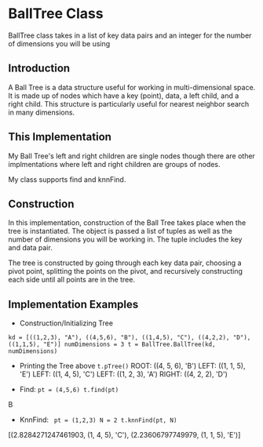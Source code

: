# **BallTree Class**
BallTree class takes in a list of key data pairs and an integer for the number of dimensions you will be using

## Introduction
A Ball Tree is a data structure useful for working in multi-dimensional space. It is made up of nodes which have a key (point), data, a left child, and a right child. This structure is particularly useful for nearest neighbor search in many dimensions. 

## This Implementation
My Ball Tree's left and right children are single nodes though there are other implmentations where left and right children are groups of nodes. 

My class supports find and knnFind.

## Construction
In this implementation, construction of the Ball Tree takes place when the tree is instantiated. The object is passed a list of tuples as well as the number of dimensions you will be working in. The tuple includes the key and data pair. 

The tree is constructed by going through each key data pair, choosing a pivot point, splitting the points on the pivot, and recursively constructing each side until all points are in the tree. 

## Implementation Examples
- Construction/Initializing Tree

`
kd = [((1,2,3), "A"), ((4,5,6), "B"), ((1,4,5), "C"), ((4,2,2), "D"), ((1,1,5), "E")]
numDimensions = 3
t = BallTree.BallTree(kd, numDimensions)
`

- Printing the Tree above
`t.pTree()`
ROOT:  ((4, 5, 6), 'B')
    LEFT:  ((1, 1, 5), 'E')
        LEFT:  ((1, 4, 5), 'C')
            LEFT:  ((1, 2, 3), 'A')
        RIGHT:  ((4, 2, 2), 'D')

- Find: 
`pt = (4,5,6)
t.find(pt)`

B

- KnnFind: 
`
pt = (1,2,3)
N = 2
t.knnFind(pt, N)`

[(2.8284271247461903, (1, 4, 5), 'C'), (2.23606797749979, (1, 1, 5), 'E')]
